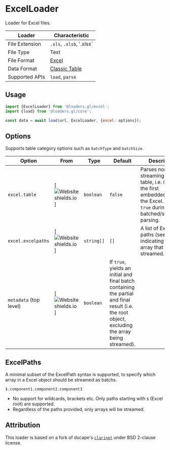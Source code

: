 # ExcelLoader

Loader for Excel files.

| Loader         | Characteristic                                       |
| -------------- | ---------------------------------------------------- |
| File Extension | `.xls`, `.xlsb`, '.xlsx`                             |
| File Type      | Text                                                 |
| File Format    | [Excel]()                                            |
| Data Format    | [Classic Table](/docs/specifications/category-table) |
| Supported APIs | `load`, `parse`                                      |

## Usage

```js
import {ExcelLoader} from '@loaders.gl/excel';
import {load} from '@loaders.gl/core';

const data = await load(url, ExcelLoader, {excel: options});
```

## Options

Supports table category options such as `batchType` and `batchSize`.

| Option                 | From                                                                                  | Type       | Default                                                                                                                                          | Description                                                                                                                             |
| ---------------------- | ------------------------------------------------------------------------------------- | ---------- | ------------------------------------------------------------------------------------------------------------------------------------------------ | --------------------------------------------------------------------------------------------------------------------------------------- |
| `excel.table`          | [![Website shields.io](https://img.shields.io/badge/v2.0-blue.svg?style=flat-square)] | `boolean`  | `false`                                                                                                                                          | Parses non-streaming Excel as table, i.e. return the first embedded array in the Excel. Always `true` during batched/streaming parsing. |
| `excel.excelpaths`     | [![Website shields.io](https://img.shields.io/badge/v2.2-blue.svg?style=flat-square)] | `string[]` | `[]`                                                                                                                                             | A list of Excel paths (see below) indicating the array that can be streamed.                                                            |
| `metadata` (top level) | [![Website shields.io](https://img.shields.io/badge/v2.2-blue.svg?style=flat-square)] | `boolean`  | If `true`, yields an initial and final batch containing the partial and final result (i.e. the root object, excluding the array being streamed). |

## ExcelPaths

A minimal subset of the ExcelPath syntax is supported, to specify which array in a Excel object should be streamed as batchs.

`$.component1.component2.component3`

- No support for wildcards, brackets etc. Only paths starting with `$` (Excel root) are supported.
- Regardless of the paths provided, only arrays will be streamed.

## Attribution

This loader is based on a fork of dscape's [`clarinet`](https://github.com/dscape/clarinet) under BSD 2-clause license.
